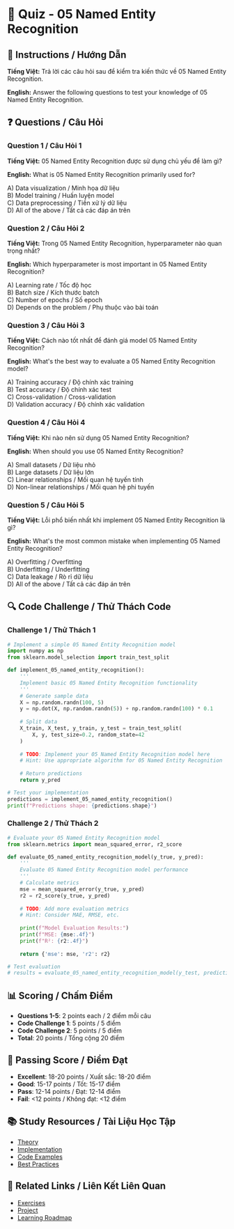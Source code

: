 # 🧠 Quiz - 05 Named Entity Recognition

## 📝 Instructions / Hướng Dẫn

**Tiếng Việt:** Trả lời các câu hỏi sau để kiểm tra kiến thức về 05 Named Entity Recognition.

**English:** Answer the following questions to test your knowledge of 05 Named Entity Recognition.

## ❓ Questions / Câu Hỏi

### Question 1 / Câu Hỏi 1
**Tiếng Việt:** 05 Named Entity Recognition được sử dụng chủ yếu để làm gì?

**English:** What is 05 Named Entity Recognition primarily used for?

A) Data visualization / Minh họa dữ liệu  
B) Model training / Huấn luyện model  
C) Data preprocessing / Tiền xử lý dữ liệu  
D) All of the above / Tất cả các đáp án trên

### Question 2 / Câu Hỏi 2
**Tiếng Việt:** Trong 05 Named Entity Recognition, hyperparameter nào quan trọng nhất?

**English:** Which hyperparameter is most important in 05 Named Entity Recognition?

A) Learning rate / Tốc độ học  
B) Batch size / Kích thước batch  
C) Number of epochs / Số epoch  
D) Depends on the problem / Phụ thuộc vào bài toán

### Question 3 / Câu Hỏi 3
**Tiếng Việt:** Cách nào tốt nhất để đánh giá model 05 Named Entity Recognition?

**English:** What's the best way to evaluate a 05 Named Entity Recognition model?

A) Training accuracy / Độ chính xác training  
B) Test accuracy / Độ chính xác test  
C) Cross-validation / Cross-validation  
D) Validation accuracy / Độ chính xác validation

### Question 4 / Câu Hỏi 4
**Tiếng Việt:** Khi nào nên sử dụng 05 Named Entity Recognition?

**English:** When should you use 05 Named Entity Recognition?

A) Small datasets / Dữ liệu nhỏ  
B) Large datasets / Dữ liệu lớn  
C) Linear relationships / Mối quan hệ tuyến tính  
D) Non-linear relationships / Mối quan hệ phi tuyến

### Question 5 / Câu Hỏi 5
**Tiếng Việt:** Lỗi phổ biến nhất khi implement 05 Named Entity Recognition là gì?

**English:** What's the most common mistake when implementing 05 Named Entity Recognition?

A) Overfitting / Overfitting  
B) Underfitting / Underfitting  
C) Data leakage / Rò rỉ dữ liệu  
D) All of the above / Tất cả các đáp án trên

## 🔍 Code Challenge / Thử Thách Code

### Challenge 1 / Thử Thách 1
```python
# Implement a simple 05 Named Entity Recognition model
import numpy as np
from sklearn.model_selection import train_test_split

def implement_05_named_entity_recognition():
    '''
    Implement basic 05 Named Entity Recognition functionality
    '''
    # Generate sample data
    X = np.random.randn(100, 5)
    y = np.dot(X, np.random.randn(5)) + np.random.randn(100) * 0.1
    
    # Split data
    X_train, X_test, y_train, y_test = train_test_split(
        X, y, test_size=0.2, random_state=42
    )
    
    # TODO: Implement your 05 Named Entity Recognition model here
    # Hint: Use appropriate algorithm for 05 Named Entity Recognition
    
    # Return predictions
    return y_pred

# Test your implementation
predictions = implement_05_named_entity_recognition()
print(f"Predictions shape: {predictions.shape}")
```

### Challenge 2 / Thử Thách 2
```python
# Evaluate your 05 Named Entity Recognition model
from sklearn.metrics import mean_squared_error, r2_score

def evaluate_05_named_entity_recognition_model(y_true, y_pred):
    '''
    Evaluate 05 Named Entity Recognition model performance
    '''
    # Calculate metrics
    mse = mean_squared_error(y_true, y_pred)
    r2 = r2_score(y_true, y_pred)
    
    # TODO: Add more evaluation metrics
    # Hint: Consider MAE, RMSE, etc.
    
    print(f"Model Evaluation Results:")
    print(f"MSE: {mse:.4f}")
    print(f"R²: {r2:.4f}")
    
    return {'mse': mse, 'r2': r2}

# Test evaluation
# results = evaluate_05_named_entity_recognition_model(y_test, predictions)
```

## 📊 Scoring / Chấm Điểm

- **Questions 1-5**: 2 points each / 2 điểm mỗi câu
- **Code Challenge 1**: 5 points / 5 điểm
- **Code Challenge 2**: 5 points / 5 điểm
- **Total**: 20 points / Tổng cộng 20 điểm

## 🎯 Passing Score / Điểm Đạt

- **Excellent**: 18-20 points / Xuất sắc: 18-20 điểm
- **Good**: 15-17 points / Tốt: 15-17 điểm  
- **Pass**: 12-14 points / Đạt: 12-14 điểm
- **Fail**: <12 points / Không đạt: <12 điểm

## 📚 Study Resources / Tài Liệu Học Tập

- [Theory](./THEORY_05_named_entity_recognition.md)
- [Implementation](./IMPLEMENTATION_05_named_entity_recognition.md)
- [Code Examples](./CODE_EXAMPLES_05_named_entity_recognition.md)
- [Best Practices](./BEST_PRACTICES_05_named_entity_recognition.md)

## 🔗 Related Links / Liên Kết Liên Quan

- [Exercises](./EXERCISES_05_named_entity_recognition.md)
- [Project](./PROJECT_05_named_entity_recognition.md)
- [Learning Roadmap](./LEARNING_ROADMAP_05_named_entity_recognition.md)
